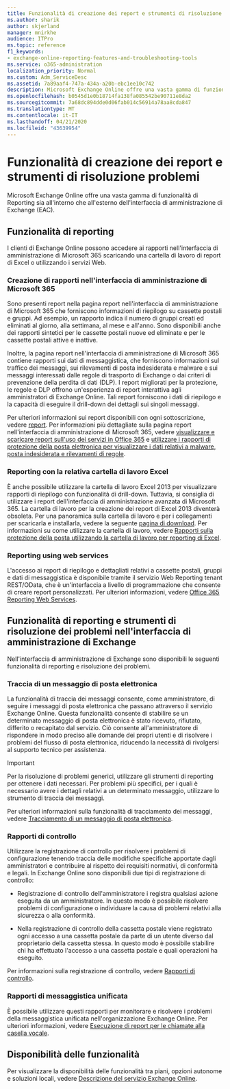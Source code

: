 ```yaml
---
title: Funzionalità di creazione dei report e strumenti di risoluzione problemi
ms.author: sharik
author: skjerland
manager: mnirkhe
audience: ITPro
ms.topic: reference
f1_keywords:
- exchange-online-reporting-features-and-troubleshooting-tools
ms.service: o365-administration
localization_priority: Normal
ms.custom: Adm_ServiceDesc
ms.assetid: 7a89aaf4-747a-434a-a20b-ebc1ee10c742
description: Microsoft Exchange Online offre una vasta gamma di funzionalità di Reporting sia all'interno che all'esterno dell'interfaccia di amministrazione di Exchange (EAC).
ms.openlocfilehash: b0545d1e0b18714fa138fa085542be90711e8da2
ms.sourcegitcommit: 7a68dc894dde0d06fab014c56914a78aa8cda847
ms.translationtype: MT
ms.contentlocale: it-IT
ms.lasthandoff: 04/21/2020
ms.locfileid: "43639954"
---
```

# <a name="reporting-features-and-troubleshooting-tools"></a>Funzionalità di creazione dei report e strumenti di risoluzione problemi

Microsoft Exchange Online offre una vasta gamma di funzionalità di Reporting sia all'interno che all'esterno dell'interfaccia di amministrazione di Exchange (EAC).
  
## <a name="reporting-features"></a>Funzionalità di reporting

I clienti di Exchange Online possono accedere ai rapporti nell'interfaccia di amministrazione di Microsoft 365 scaricando una cartella di lavoro di report di Excel o utilizzando i servizi Web.
  
### <a name="reporting-in-the-microsoft-365-admin-center"></a>Creazione di rapporti nell'interfaccia di amministrazione di Microsoft 365

Sono presenti report nella pagina report nell'interfaccia di amministrazione di Microsoft 365 che forniscono informazioni di riepilogo su cassette postali e gruppi. Ad esempio, un rapporto indica il numero di gruppi creati ed eliminati al giorno, alla settimana, al mese e all'anno. Sono disponibili anche dei rapporti sintetici per le cassette postali nuove ed eliminate e per le cassette postali attive e inattive. 
  
Inoltre, la pagina report nell'interfaccia di amministrazione di Microsoft 365 contiene rapporti sui dati di messaggistica, che forniscono informazioni sul traffico dei messaggi, sui rilevamenti di posta indesiderata e malware e sui messaggi interessati dalle regole di trasporto di Exchange o dai criteri di prevenzione della perdita di dati (DLP). I report migliorati per la protezione, le regole e DLP offrono un'esperienza di report interattiva agli amministratori di Exchange Online. Tali report forniscono i dati di riepilogo e la capacità di eseguire il drill-down dei dettagli sui singoli messaggi.
  
Per ulteriori informazioni sui report disponibili con ogni sottoscrizione, vedere [report](../office-365-platform-service-description/reports.md). Per informazioni più dettagliate sulla pagina report nell'interfaccia di amministrazione di Microsoft 365, vedere [visualizzare e scaricare report sull'uso dei servizi in Office 365](https://go.microsoft.com/fwlink/p/?LinkId=401187) e [utilizzare i rapporti di protezione della posta elettronica per visualizzare i dati relativi a malware, posta indesiderata e rilevamenti di regole](https://go.microsoft.com/fwlink/p/?LinkID=401102).
  
### <a name="reporting-using-the-excel-reporting-workbook"></a>Reporting con la relativa cartella di lavoro Excel

È anche possibile utilizzare la cartella di lavoro Excel 2013 per visualizzare rapporti di riepilogo con funzionalità di drill-down. Tuttavia, si consiglia di utilizzare i report dell'interfaccia di amministrazione avanzata di Microsoft 365. La cartella di lavoro per la creazione dei report di Excel 2013 diventerà obsoleta. Per una panoramica sulla cartella di lavoro e per i collegamenti per scaricarla e installarla, vedere la seguente [pagina di download](https://go.microsoft.com/fwlink/p/?LinkId=271776). Per informazioni su come utilizzare la cartella di lavoro, vedere [Rapporti sulla protezione della posta utilizzando la cartella di lavoro per reporting di Excel](https://go.microsoft.com/fwlink/p/?LinkId=285211). 
  
### <a name="reporting-using-web-services"></a>Reporting using web services

L'accesso ai report di riepilogo e dettagliati relativi a cassette postali, gruppi e dati di messaggistica è disponibile tramite il servizio Web Reporting tenant REST/OData, che è un'interfaccia a livello di programmazione che consente di creare report personalizzati. Per ulteriori informazioni, vedere [Office 365 Reporting Web Services](https://go.microsoft.com/fwlink/p/?LinkId=287041).
  
## <a name="reporting-features-and-troubleshooting-tools-in-the-eac"></a>Funzionalità di reporting e strumenti di risoluzione dei problemi nell'interfaccia di amministrazione di Exchange

Nell'interfaccia di amministrazione di Exchange sono disponibili le seguenti funzionalità di reporting e risoluzione dei problemi.
  
### <a name="trace-an-email-message"></a>Traccia di un messaggio di posta elettronica

La funzionalità di traccia dei messaggi consente, come amministratore, di seguire i messaggi di posta elettronica che passano attraverso il servizio Exchange Online. Questa funzionalità consente di stabilire se un determinato messaggio di posta elettronica è stato ricevuto, rifiutato, differito o recapitato dal servizio. Ciò consente all'amministratore di rispondere in modo preciso alle domande dei propri utenti e di risolvere i problemi del flusso di posta elettronica, riducendo la necessità di rivolgersi al supporto tecnico per assistenza.
  
> [!IMPORTANT]
> Per la risoluzione di problemi generici, utilizzare gli strumenti di reporting per ottenere i dati necessari. Per problemi più specifici, per i quali è necessario avere i dettagli relativi a un determinato messaggio, utilizzare lo strumento di traccia dei messaggi. 
  
Per ulteriori informazioni sulla funzionalità di tracciamento dei messaggi, vedere [Tracciamento di un messaggio di posta elettronica](https://go.microsoft.com/fwlink/p/?LinkId=271777).
  
### <a name="auditing-reports"></a>Rapporti di controllo

Utilizzare la registrazione di controllo per risolvere i problemi di configurazione tenendo traccia delle modifiche specifiche apportate dagli amministratori e contribuire al rispetto dei requisiti normativi, di conformità e legali. In Exchange Online sono disponibili due tipi di registrazione di controllo:
  
- Registrazione di controllo dell'amministratore i registra qualsiasi azione eseguita da un amministratore. In questo modo è possibile risolvere problemi di configurazione o individuare la causa di problemi relativi alla sicurezza o alla conformità. 
    
- Nella registrazione di controllo della cassetta postale viene registrato ogni accesso a una cassetta postale da parte di un utente diverso dal proprietario della cassetta stessa. In questo modo è possibile stabilire chi ha effettuato l'accesso a una cassetta postale e quali operazioni ha eseguito. 
    
Per informazioni sulla registrazione di controllo, vedere [Rapporti di controllo](https://go.microsoft.com/fwlink/p/?LinkId=271779).
  
### <a name="unified-messaging-reports"></a>Rapporti di messaggistica unificata

È possibile utilizzare questi rapporti per monitorare e risolvere i problemi della messaggistica unificata nell'organizzazione Exchange Online. Per ulteriori informazioni, vedere [Esecuzione di report per le chiamate alla casella vocale](https://go.microsoft.com/fwlink/p/?LinkId=287042).
  
## <a name="feature-availability"></a>Disponibilità delle funzionalità

Per visualizzare la disponibilità delle funzionalità tra piani, opzioni autonome e soluzioni locali, vedere [Descrizione del servizio Exchange Online](exchange-online-service-description.md).
  

